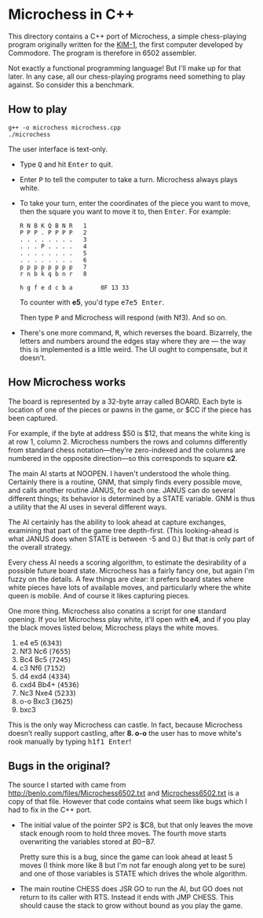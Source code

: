 # Microchess in C++

This directory contains a C++ port of Microchess,
a simple chess-playing program originally written for the
[KIM-1](http://www.6502.org/trainers/buildkim/kim.htm),
the first computer developed by Commodore.
The program is therefore in 6502 assembler.

Not exactly a functional programming language!
But I'll make up for that later.
In any case, all our chess-playing programs need something to play against.
So consider this a benchmark.


## How to play

    g++ -o microchess microchess.cpp
    ./microchess

The user interface is text-only.

*   Type <kbd>Q</kbd> and hit <kbd>Enter</kbd> to quit.

*   Enter <kbd>P</kbd> to tell the computer to take a turn.
    Microchess always plays white.

*   To take your turn,
    enter the coordinates of the piece you want to move,
    then the square you want to move it to,
    then <kbd>Enter</kbd>.
    For example:

        R N B K Q B N R   1
        P P P . P P P P   2
        . . . . . . . .   3
        . . . P . . . .   4
        . . . . . . . .   5
        . . . . . . . .   6
        p p p p p p p p   7
        r n b k q b n r   8

        h g f e d c b a        0F 13 33

    To counter with **e5**, you'd type <kbd>e7e5 Enter</kbd>.

    Then type <kbd>P</kbd> and Microchess will respond (with Nf3).
    And so on.

*   There's one more command, <kbd>R</kbd>, which reverses the board.
    Bizarrely, the letters and numbers around the edges stay where
    they are &mdash; the way this is implemented is a little weird.
    The UI ought to compensate, but it doesn&rsquo;t.


## How Microchess works

The board is represented by a 32-byte array called BOARD. Each byte is
location of one of the pieces or pawns in the game, or $CC if the piece
has been captured.

For example, if the byte at address $50 is $12, that means the white
king is at row 1, column 2. Microchess numbers the rows and columns
differently from standard chess notation&mdash;they&rsquo;re
zero-indexed and the columns are numbered in the opposite
direction&mdash;so this corresponds to square **c2**.

The main AI starts at NOOPEN. I haven't understood the whole thing.
Certainly there is a routine, GNM, that simply finds every possible move,
and calls another routine JANUS, for each one. JANUS can do
several different things; its behavior is determined by a STATE variable.
GNM is thus a utility that the AI uses in several different ways.

The AI certainly has the ability to look ahead at capture exchanges,
examining that part of the game tree depth-first. (This looking-ahead is
what JANUS does when STATE is between -5 and 0.) But that is only part
of the overall strategy.

Every chess AI needs a scoring algorithm, to estimate the desirability of
a possible future board state. Microchess has a fairly fancy one, but
again I'm fuzzy on the details. A few things are clear: it prefers board
states where white pieces have lots of available moves, and particularly
where the white queen is mobile. And of course it likes capturing
pieces.

One more thing. Microchess also conatins a script for one standard
opening.  If you let Microchess play white, it'll open with **e4**, and
if you play the black moves listed below, Microchess plays the white
moves.

1.  e4      e5      (<kbd>6343</kbd>)
2.  Nf3     Nc6     (<kbd>7655</kbd>)
3.  Bc4     Bc5     (<kbd>7245</kbd>)
4.  c3      Nf6     (<kbd>7152</kbd>)
5.  d4      exd4    (<kbd>4334</kbd>)
6.  cxd4    Bb4+    (<kbd>4536</kbd>)
7.  Nc3     Nxe4    (<kbd>5233</kbd>)
8.  o-o     Bxc3    (<kbd>3625</kbd>)
9.  bxc3

This is the only way Microchess can castle.
In fact, because Microchess doesn&rsquo;t really support castling,
after **8. o-o** the user has to move white's rook manually
by typing <kbd>h1f1 Enter</kbd>!


## Bugs in the original?

The source I started with came from
<http://benlo.com/files/Microchess6502.txt>
and [Microchess6502.txt](Microchess6502.txt) is a copy of that file.
However that code contains what seem like bugs
which I had to fix in the C++ port.

*   The initial value of the pointer SP2 is $C8, but that only leaves
    the move stack enough room to hold three moves. The fourth move
    starts overwriting the variables stored at $B0-$B7.

    Pretty sure this is a bug, since the game can look ahead at least 5
    moves (I think more like 8 but I'm not far enough along yet to be
    sure) and one of those variables is STATE which drives the whole
    algorithm.

*   The main routine CHESS does JSR GO to run the AI, but GO does not
    return to its caller with RTS. Instead it ends with JMP CHESS.  This
    should cause the stack to grow without bound as you play the game.


